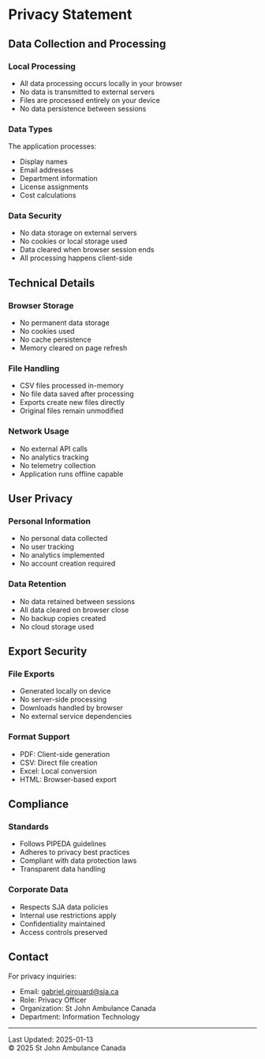 # Privacy Statement

## Data Collection and Processing

### Local Processing
- All data processing occurs locally in your browser
- No data is transmitted to external servers
- Files are processed entirely on your device
- No data persistence between sessions

### Data Types
The application processes:
- Display names
- Email addresses
- Department information
- License assignments
- Cost calculations

### Data Security
- No data storage on external servers
- No cookies or local storage used
- Data cleared when browser session ends
- All processing happens client-side

## Technical Details

### Browser Storage
- No permanent data storage
- No cookies used
- No cache persistence
- Memory cleared on page refresh

### File Handling
- CSV files processed in-memory
- No file data saved after processing
- Exports create new files directly
- Original files remain unmodified

### Network Usage
- No external API calls
- No analytics tracking
- No telemetry collection
- Application runs offline capable

## User Privacy

### Personal Information
- No personal data collected
- No user tracking
- No analytics implemented
- No account creation required

### Data Retention
- No data retained between sessions
- All data cleared on browser close
- No backup copies created
- No cloud storage used

## Export Security

### File Exports
- Generated locally on device
- No server-side processing
- Downloads handled by browser
- No external service dependencies

### Format Support
- PDF: Client-side generation
- CSV: Direct file creation
- Excel: Local conversion
- HTML: Browser-based export

## Compliance

### Standards
- Follows PIPEDA guidelines
- Adheres to privacy best practices
- Compliant with data protection laws
- Transparent data handling

### Corporate Data
- Respects SJA data policies
- Internal use restrictions apply
- Confidentiality maintained
- Access controls preserved

## Contact

For privacy inquiries:
- Email: gabriel.girouard@sja.ca
- Role: Privacy Officer
- Organization: St John Ambulance Canada
- Department: Information Technology

---

Last Updated: 2025-01-13  
© 2025 St John Ambulance Canada
